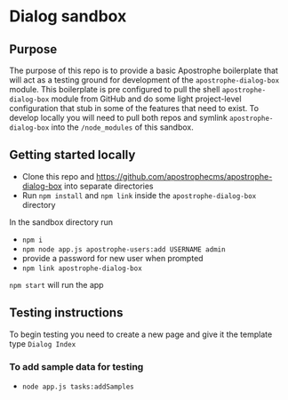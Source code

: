 # Dialog sandbox

## Purpose
The purpose of this repo is to provide a basic Apostrophe boilerplate that will act as a testing ground for development of the `apostrophe-dialog-box` module. This boilerplate is pre configured to pull the shell `apostrophe-dialog-box` module from GitHub and do some light project-level configuration that stub in some of the features that need to exist. To develop locally you will need to pull both repos and symlink `apostrophe-dialog-box` into the `/node_modules` of this sandbox.

## Getting started locally
- Clone this repo and https://github.com/apostrophecms/apostrophe-dialog-box into separate directories
- Run `npm install` and `npm link` inside the `apostrophe-dialog-box` directory

In the sandbox directory run
- `npm i`
- `npm node app.js apostrophe-users:add USERNAME admin`
- provide a password for new user when prompted
- `npm link apostrophe-dialog-box`

`npm start` will run the app

## Testing instructions
To begin testing you need to create a new page and give it the template type `Dialog Index`

### To add sample data for testing
- `node app.js tasks:addSamples`